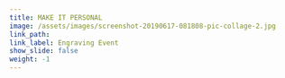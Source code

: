 ```yaml
---
title: MAKE IT PERSONAL
image: /assets/images/screenshot-20190617-081808-pic-collage-2.jpg
link_path:
link_label: Engraving Event
show_slide: false
weight: -1
---
```


